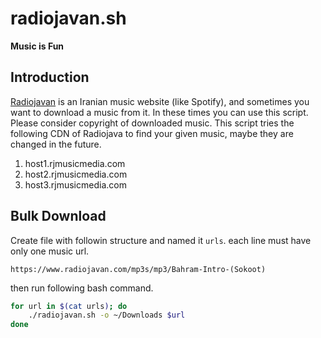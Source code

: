 # radiojavan.sh

**Music is Fun**

## Introduction

[Radiojavan](https://www.radiojavan.com/) is an Iranian music website (like Spotify), and sometimes you want
to download a music from it. In these times you can use this script. Please consider copyright of downloaded music.
This script tries the following CDN of Radiojava to find your given music, maybe they are changed in the future.

1. host1.rjmusicmedia.com
2. host2.rjmusicmedia.com
3. host3.rjmusicmedia.com

## Bulk Download

Create file with followin structure and named it `urls`. each line must have only one music url.

```
https://www.radiojavan.com/mp3s/mp3/Bahram-Intro-(Sokoot)
```

then run following bash command.

```bash
for url in $(cat urls); do
    ./radiojavan.sh -o ~/Downloads $url
done
```
